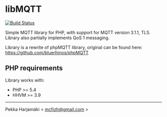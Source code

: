 # libMQTT
[![Build Status](https://travis-ci.org/McFizh/libMQTT.svg?branch=master)](https://travis-ci.org/McFizh/libMQTT)

Simple MQTT library for PHP, with support for MQTT version 3.1.1, TLS. Library also partially implements QoS 1 messaging. 

Library is a rewrite of phpMQTT library, original can be found here: https://github.com/bluerhinos/phpMQTT

## PHP requirements

Library works with:
* PHP >= 5.4 
* HHVM >= 3.9

* * *
Pekka Harjamäki < mcfizh@gmail.com >
